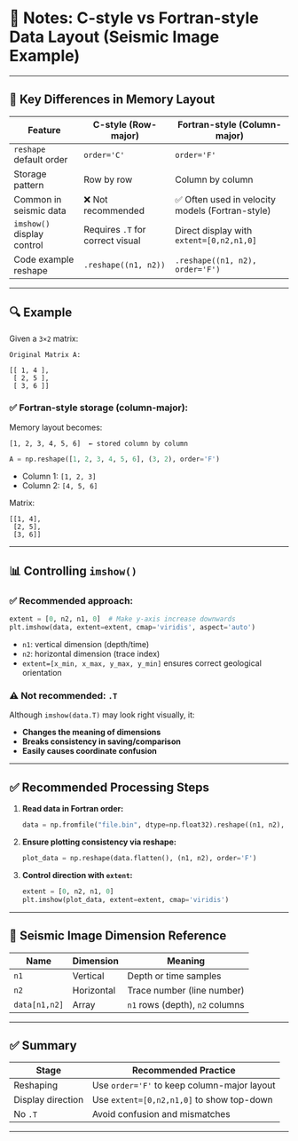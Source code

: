 
# 📘 Notes: C-style vs Fortran-style Data Layout (Seismic Image Example)

---

## 🧠 Key Differences in Memory Layout

| Feature                      | C-style (Row-major)                      | Fortran-style (Column-major)                      |
|-----------------------------|------------------------------------------|--------------------------------------------------|
| `reshape` default order     | `order='C'`                               | `order='F'`                                      |
| Storage pattern             | Row by row                               | Column by column                                |
| Common in seismic data      | ❌ Not recommended                        | ✅ Often used in velocity models (Fortran-style) |
| `imshow()` display control  | Requires `.T` for correct visual         | Direct display with `extent=[0,n2,n1,0]`         |
| Code example reshape        | `.reshape((n1, n2))`                     | `.reshape((n1, n2), order='F')`                  |

---

## 🔍 Example

Given a `3×2` matrix:

```
Original Matrix A:

[[ 1, 4 ],
 [ 2, 5 ],
 [ 3, 6 ]]
```

### ✅ Fortran-style storage (column-major):

Memory layout becomes:

```
[1, 2, 3, 4, 5, 6]  ← stored column by column
```

```python
A = np.reshape([1, 2, 3, 4, 5, 6], (3, 2), order='F')
```

- Column 1: `[1, 2, 3]`
- Column 2: `[4, 5, 6]`

Matrix:

```
[[1, 4],
 [2, 5],
 [3, 6]]
```

---

## 📊 Controlling `imshow()`

### ✅ Recommended approach:

```python
extent = [0, n2, n1, 0]  # Make y-axis increase downwards
plt.imshow(data, extent=extent, cmap='viridis', aspect='auto')
```

- `n1`: vertical dimension (depth/time)
- `n2`: horizontal dimension (trace index)
- `extent=[x_min, x_max, y_max, y_min]` ensures correct geological orientation

### ⚠️ Not recommended: `.T`

Although `imshow(data.T)` may look right visually, it:

- **Changes the meaning of dimensions**
- **Breaks consistency in saving/comparison**
- **Easily causes coordinate confusion**

---

## ✅ Recommended Processing Steps

1. **Read data in Fortran order:**
   ```python
   data = np.fromfile("file.bin", dtype=np.float32).reshape((n1, n2), order='F')
   ```

2. **Ensure plotting consistency via reshape:**
   ```python
   plot_data = np.reshape(data.flatten(), (n1, n2), order='F')
   ```

3. **Control direction with `extent`:**
   ```python
   extent = [0, n2, n1, 0]
   plt.imshow(plot_data, extent=extent, cmap='viridis')
   ```

---

## 📌 Seismic Image Dimension Reference

| Name         | Dimension  | Meaning                             |
|--------------|------------|-------------------------------------|
| `n1`         | Vertical   | Depth or time samples               |
| `n2`         | Horizontal | Trace number (line number)          |
| `data[n1,n2]`| Array      | `n1` rows (depth), `n2` columns     |

---

## ✅ Summary

| Stage               | Recommended Practice                        |
|--------------------|---------------------------------------------|
| Reshaping           | Use `order='F'` to keep column-major layout |
| Display direction   | Use `extent=[0,n2,n1,0]` to show top-down   |
| No `.T`             | Avoid confusion and mismatches              |

---
